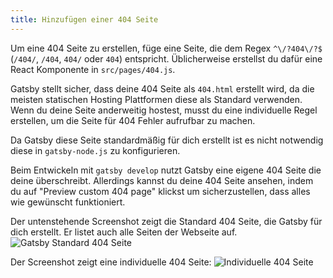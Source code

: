 ```yaml
---
title: Hinzufügen einer 404 Seite
---
```


Um eine 404 Seite zu erstellen, füge eine Seite, die dem Regex `^\/?404\/?$` (`/404/`, `/404`, `404/` oder `404`) entspricht. Üblicherweise erstellst du dafür eine React Komponente in `src/pages/404.js`.

Gatsby stellt sicher, dass deine 404 Seite als `404.html` erstellt wird, da die meisten statischen Hosting Plattformen diese als Standard verwenden. Wenn du deine Seite anderweitig hostest, musst du eine individuelle Regel erstellen, um die Seite für 404 Fehler aufrufbar zu machen.

Da Gatsby diese Seite standardmäßig für dich erstellt ist es nicht notwendig diese in `gatsby-node.js` zu konfigurieren.

Beim Entwickeln mit `gatsby develop` nutzt Gatsby eine eigene 404 Seite die deine überschreibt. Allerdings kannst du deine 404 Seite ansehen, indem du auf "Preview custom 404 page" klickst um sicherzustellen, dass alles wie gewünscht funktioniert.

Der untenstehende Screenshot zeigt die Standard 404 Seite, die Gatsby für dich erstellt. Er listet auch alle Seiten der Webseite auf.
![Gatsby Standard 404 Seite](./images/gatsby-default-404.png)

Der Screenshot zeigt eine individuelle 404 Seite:
![Individuelle 404 Seite](./images/gatsby-custom-404.png)
